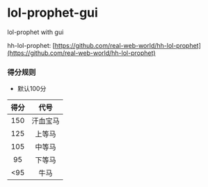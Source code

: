 # lol-prophet-gui

lol-prophet with gui

hh-lol-prophet: [https://github.com/real-web-world/hh-lol-prophet](https://github.com/real-web-world/hh-lol-prophet)

### 得分规则

- 默认100分

| 得分  |  代号  |
|:---:|:----:|
| 150 | 汗血宝马 |
| 125 | 上等马  |
| 105 | 中等马  |
| 95  | 下等马  |
| <95 |  牛马  |
